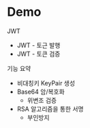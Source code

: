 # Demo
JWT

* JWT - 토근 발행
* JWT - 토큰 검증

기능 요약
- 비대칭키 KeyPair 생성
- Base64 암/복호화
  - 위변조 검증
- RSA 알고리즘을 통한 서명
  - 부인방지

